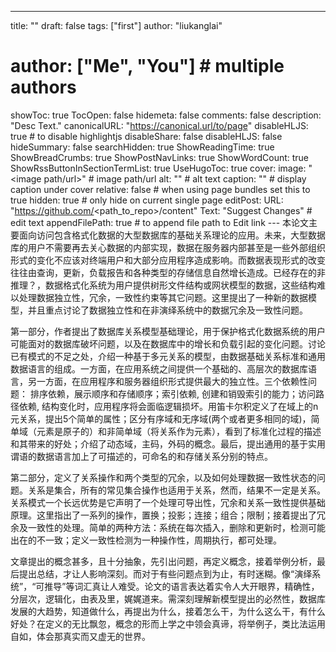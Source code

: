 ---
title: ""
draft: false
tags: ["first"]
author: "liukanglai"
# author: ["Me", "You"] # multiple authors
showToc: true
TocOpen: false
hidemeta: false
comments: false
description: "Desc Text."
canonicalURL: "https://canonical.url/to/page"
disableHLJS: true # to disable highlightjs
disableShare: false
disableHLJS: false
hideSummary: false
searchHidden: true
ShowReadingTime: true
ShowBreadCrumbs: true
ShowPostNavLinks: true
ShowWordCount: true
ShowRssButtonInSectionTermList: true
UseHugoToc: true
cover:
    image: "<image path/url>" # image path/url
    alt: "<alt text>" # alt text
    caption: "<text>" # display caption under cover
    relative: false # when using page bundles set this to true
    hidden: true # only hide on current single page
editPost:
    URL: "https://github.com/<path_to_repo>/content"
    Text: "Suggest Changes" # edit text
    appendFilePath: true # to append file path to Edit link
---  本论文主要面向访问包含格式化数据的大型数据库的基础关系理论的应用。未来，大型数据库的用户不需要再去关心数据的内部实现，数据在服务器内部甚至是一些外部组织形式的变化不应该对终端用户和大部分应用程序造成影响。而数据表现形式的改变往往由查询，更新，负载报告和各种类型的存储信息自然增长造成。已经存在的非推理？，数据格式化系统为用户提供树形文件结构或网状模型的数据，这些结构难以处理数据独立性，冗余，一致性约束等其它问题。这里提出了一种新的数据模型，并且重点讨论了数据独立性和在非演绎系统中的数据冗余及一致性问题。

  第一部分，作者提出了数据库关系模型基础理论，用于保护格式化数据系统的用户可能面对的数据库破坏问题，以及在数据库中的增长和负载引起的变化问题。讨论已有模式的不足之处，介绍一种基于多元关系的模型，由数据基础关系标准和通用数据语言的组成。一方面，在应用系统之间提供一个基础的、高层次的数据库语言，另一方面，在应用程序和服务器组织形式提供最大的独立性。三个依赖性问题： 排序依赖，展示顺序和存储顺序；索引依赖, 创建和销毁索引的能力；访问路径依赖, 结构变化时，应用程序将会面临逻辑损坏。用笛卡尔积定义了在域上的n元关系，提出5个简单的属性；区分有序域和无序域(两个或者更多相同的域)，简单域（元素是原子的）和非简单域（将关系作为元素），看到了标准化过程的描述和其带来的好处；介绍了动态域，主码，外码的概念。最后，提出通用的基于实用谓语的数据语言加上了可描述的，可命名的和存储关系分别的特点。

  第二部分，定义了关系操作和两个类型的冗余，以及如何处理数据一致性状态的问题。关系是集合，所有的常见集合操作也适用于关系，然而，结果不一定是关系。关系模式一个长远优势是它声明了一个处理可导出性，冗余和关系一致性提供基础原理。这里指出了一系列的操作，置换；投影；连接；组合；限制；接着提出了冗余及一致性的处理。简单的两种方法：系统在每次插入，删除和更新时，检测可能出在的不一致；定义一致性检测为一种操作性，周期执行，都可处理。

  文章提出的概念甚多，且十分抽象，先引出问题，再定义概念，接着举例分析，最后提出总结，才让人影响深刻。而对于有些问题点到为止，有时迷糊。像“演绎系统”，“可推导”等词汇真让人难受。论文的语言表达着实令人大开眼界，精确性，分层次，逻辑化，由表及里，娓娓道来。需深刻理解新模型提出的必然性，数据库发展的大趋势，知道做什么，再提出为什么，接着怎么干，为什么这么干，有什么好处？在定义的无比飘忽，概念的形而上学之中领会真谛，将举例子，类比法运用自如，体会那真实而又虚无的世界。
